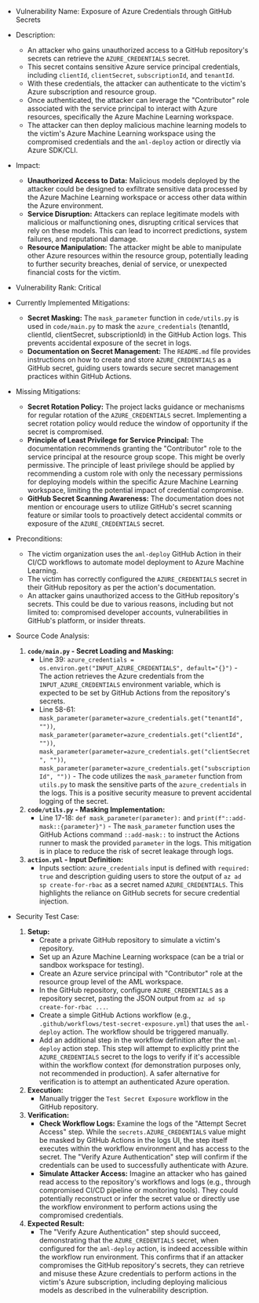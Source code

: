 - Vulnerability Name: Exposure of Azure Credentials through GitHub Secrets
- Description:
    - An attacker who gains unauthorized access to a GitHub repository's secrets can retrieve the `AZURE_CREDENTIALS` secret.
    - This secret contains sensitive Azure service principal credentials, including `clientId`, `clientSecret`, `subscriptionId`, and `tenantId`.
    - With these credentials, the attacker can authenticate to the victim's Azure subscription and resource group.
    - Once authenticated, the attacker can leverage the "Contributor" role associated with the service principal to interact with Azure resources, specifically the Azure Machine Learning workspace.
    - The attacker can then deploy malicious machine learning models to the victim's Azure Machine Learning workspace using the compromised credentials and the `aml-deploy` action or directly via Azure SDK/CLI.
- Impact:
    - **Unauthorized Access to Data:** Malicious models deployed by the attacker could be designed to exfiltrate sensitive data processed by the Azure Machine Learning workspace or access other data within the Azure environment.
    - **Service Disruption:** Attackers can replace legitimate models with malicious or malfunctioning ones, disrupting critical services that rely on these models. This can lead to incorrect predictions, system failures, and reputational damage.
    - **Resource Manipulation:** The attacker might be able to manipulate other Azure resources within the resource group, potentially leading to further security breaches, denial of service, or unexpected financial costs for the victim.
- Vulnerability Rank: Critical
- Currently Implemented Mitigations:
    - **Secret Masking:** The `mask_parameter` function in `code/utils.py` is used in `code/main.py` to mask the `azure_credentials` (tenantId, clientId, clientSecret, subscriptionId) in the GitHub Action logs. This prevents accidental exposure of the secret in logs.
    - **Documentation on Secret Management:** The `README.md` file provides instructions on how to create and store `AZURE_CREDENTIALS` as a GitHub secret, guiding users towards secure secret management practices within GitHub Actions.
- Missing Mitigations:
    - **Secret Rotation Policy:** The project lacks guidance or mechanisms for regular rotation of the `AZURE_CREDENTIALS` secret. Implementing a secret rotation policy would reduce the window of opportunity if the secret is compromised.
    - **Principle of Least Privilege for Service Principal:** The documentation recommends granting the "Contributor" role to the service principal at the resource group scope. This might be overly permissive. The principle of least privilege should be applied by recommending a custom role with only the necessary permissions for deploying models within the specific Azure Machine Learning workspace, limiting the potential impact of credential compromise.
    - **GitHub Secret Scanning Awareness:** The documentation does not mention or encourage users to utilize GitHub's secret scanning feature or similar tools to proactively detect accidental commits or exposure of the `AZURE_CREDENTIALS` secret.
- Preconditions:
    - The victim organization uses the `aml-deploy` GitHub Action in their CI/CD workflows to automate model deployment to Azure Machine Learning.
    - The victim has correctly configured the `AZURE_CREDENTIALS` secret in their GitHub repository as per the action's documentation.
    - An attacker gains unauthorized access to the GitHub repository's secrets. This could be due to various reasons, including but not limited to: compromised developer accounts, vulnerabilities in GitHub's platform, or insider threats.
- Source Code Analysis:
    1. **`code/main.py` - Secret Loading and Masking:**
        - Line 39: `azure_credentials = os.environ.get("INPUT_AZURE_CREDENTIALS", default="{}")` - The action retrieves the Azure credentials from the `INPUT_AZURE_CREDENTIALS` environment variable, which is expected to be set by GitHub Actions from the repository's secrets.
        - Line 58-61: `mask_parameter(parameter=azure_credentials.get("tenantId", ""))`, `mask_parameter(parameter=azure_credentials.get("clientId", ""))`, `mask_parameter(parameter=azure_credentials.get("clientSecret", ""))`, `mask_parameter(parameter=azure_credentials.get("subscriptionId", ""))` -  The code utilizes the `mask_parameter` function from `utils.py` to mask the sensitive parts of the `azure_credentials` in the logs. This is a positive security measure to prevent accidental logging of the secret.
    2. **`code/utils.py` - Masking Implementation:**
        - Line 17-18: `def mask_parameter(parameter):` and `print(f"::add-mask::{parameter}")` - The `mask_parameter` function uses the GitHub Actions command `::add-mask::` to instruct the Actions runner to mask the provided `parameter` in the logs. This mitigation is in place to reduce the risk of secret leakage through logs.
    3. **`action.yml` - Input Definition:**
        - Inputs section: `azure_credentials` input is defined with `required: true` and description guiding users to store the output of `az ad sp create-for-rbac` as a secret named `AZURE_CREDENTIALS`. This highlights the reliance on GitHub secrets for secure credential injection.

- Security Test Case:
    1. **Setup:**
        - Create a private GitHub repository to simulate a victim's repository.
        - Set up an Azure Machine Learning workspace (can be a trial or sandbox workspace for testing).
        - Create an Azure service principal with "Contributor" role at the resource group level of the AML workspace.
        - In the GitHub repository, configure `AZURE_CREDENTIALS` as a repository secret, pasting the JSON output from `az ad sp create-for-rbac ...`.
        - Create a simple GitHub Actions workflow (e.g., `.github/workflows/test-secret-exposure.yml`) that uses the `aml-deploy` action. The workflow should be triggered manually.
        - Add an additional step in the workflow definition after the `aml-deploy` action step. This step will attempt to explicitly print the `AZURE_CREDENTIALS` secret to the logs to verify if it's accessible within the workflow context (for demonstration purposes only, not recommended in production). A safer alternative for verification is to attempt an authenticated Azure operation.
    2. **Execution:**
        - Manually trigger the `Test Secret Exposure` workflow in the GitHub repository.
    3. **Verification:**
        - **Check Workflow Logs:** Examine the logs of the "Attempt Secret Access" step. While the `secrets.AZURE_CREDENTIALS` value might be masked by GitHub Actions in the logs UI, the step itself executes within the workflow environment and has access to the secret. The "Verify Azure Authentication" step will confirm if the credentials can be used to successfully authenticate with Azure.
        - **Simulate Attacker Access:** Imagine an attacker who has gained read access to the repository's workflows and logs (e.g., through compromised CI/CD pipeline or monitoring tools). They could potentially reconstruct or infer the secret value or directly use the workflow environment to perform actions using the compromised credentials.
    4. **Expected Result:**
        - The "Verify Azure Authentication" step should succeed, demonstrating that the `AZURE_CREDENTIALS` secret, when configured for the `aml-deploy` action, is indeed accessible within the workflow run environment. This confirms that if an attacker compromises the GitHub repository's secrets, they can retrieve and misuse these Azure credentials to perform actions in the victim's Azure subscription, including deploying malicious models as described in the vulnerability description.